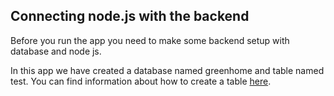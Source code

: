 ## Connecting node.js with the backend 

Before you run the app you need to make some backend setup with database and node js. 

In this app we have created a database named greenhome and table named test. 
You can find information about how to create a table [here](https://github.com/GreenHomeNow/postgres/blob/master/server/db/databaseCommands.md).



